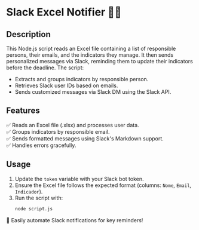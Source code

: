 # Slack Excel Notifier 📩🔔

## Description
This Node.js script reads an Excel file containing a list of responsible persons, their emails, and the indicators they manage. It then sends personalized messages via Slack, reminding them to update their indicators before the deadline. The script:

- Extracts and groups indicators by responsible person.
- Retrieves Slack user IDs based on emails.
- Sends customized messages via Slack DM using the Slack API.

## Features
✅ Reads an Excel file (.xlsx) and processes user data.  
✅ Groups indicators by responsible email.  
✅ Sends formatted messages using Slack's Markdown support.  
✅ Handles errors gracefully.  

## Usage

1. Update the `token` variable with your Slack bot token.  
2. Ensure the Excel file follows the expected format (columns: `Nome`, `Email`, `Indicador`).  
3. Run the script with:
   ```sh
   node script.js
   ```

🚀 Easily automate Slack notifications for key reminders!
